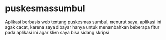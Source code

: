 # puskesmassumbul
Aplikasi berbasis web tentang puskesmas sumbul, menurut saya, aplikasi ini agak cacat, karena saya dibayar hanya untuk menambahkan beberapa fitur pada aplikasi ini agar klien saya bisa sidang skripsi
